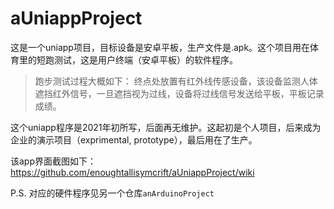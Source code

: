 # aUniappProject

这是一个uniapp项目，目标设备是安卓平板，生产文件是.apk。这个项目用在体育里的短跑测试，这是用户终端（安卓平板）的软件程序。

> 跑步测试过程大概如下：
> 终点处放置有红外线传感设备，该设备监测人体遮挡红外信号，一旦遮挡视为过线，设备将过线信号发送给平板，平板记录成绩。

这个uniapp程序是2021年初所写，后面再无维护。这起初是个人项目，后来成为企业的演示项目（exprimental, prototype），最后用在了生产。

该app界面截图如下：
https://github.com/enoughtallisymcrift/aUniappProject/wiki


P.S. 对应的硬件程序见另一个仓库`anArduinoProject`
